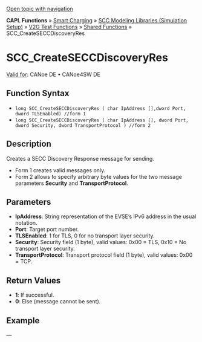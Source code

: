 [Open topic with navigation](../../../../../CANoeDEFamily.htm#Topics/CAPLFunctions/SmartCharging/Functions/CAPLfunctionSCCCreateSECCDiscoveryRes.md)

**CAPL Functions** » [Smart Charging](../CAPLFunctionsSmartChargingOverview.md) » [SCC Modeling Libraries (Simulation Setup)](../CAPLFunctionsSmartChargingOverview.md#BMNodeayerDLL) » [V2G Test Functions](../CAPLFunctionsSmartChargingOverview.md#V2Gtestfunctions) » [Shared Functions](../CAPLFunctionsSmartChargingOverview.md#V2Gtestfunctions) » SCC_CreateSECCDiscoveryRes

# SCC_CreateSECCDiscoveryRes

[Valid for](../../../Shared/FeatureAvailability.md):  CANoe DE • CANoe4SW DE

## Function Syntax

- `long SCC_CreateSECCDiscoveryRes ( char IpAddress [],dword Port, dword TLSEnabled) //form 1`
- `long SCC_CreateSECCDiscoveryRes ( char IpAddress [], dword Port, dword Security, dword TransportProtocol ) //form 2`

## Description

Creates a SECC Discovery Response message for sending.

- Form 1 creates valid messages only.
- Form 2 allows to specify arbitrary byte values for the two message parameters **Security** and **TransportProtocol**.

## Parameters

- **IpAddress**: String representation of the EVSE’s IPv6 address in the usual notation.
- **Port**: Target port number.
- **TLSEnabled**: 1 for TLS, 0 for no transport layer security.
- **Security**: Security field (1 byte), valid values: 0x00 = TLS, 0x10 = No transport layer security.
- **TransportProtocol**: Transport protocol field (1 byte), valid values: 0x00 = TCP.

## Return Values

- **1**: If successful.
- **0**: Else (message cannot be sent).

## Example

—
